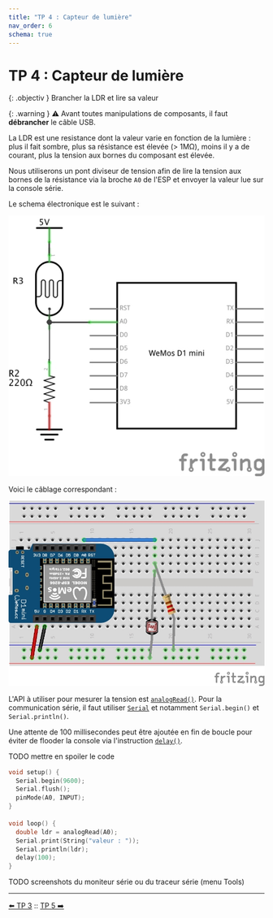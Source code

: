```yaml
---
title: "TP 4 : Capteur de lumière"
nav_order: 6
schema: true
---
```


# TP 4 : Capteur de lumière

{: .objectiv }
Brancher la LDR et lire sa valeur

{: .warning }
⚠️ Avant toutes manipulations de composants, il faut **débrancher** le câble USB.

La LDR est une resistance dont la valeur varie en fonction de la lumière : plus il fait sombre, plus sa résistance est élevée (> 1MΩ), moins il y a de courant, plus la tension aux bornes du composant est élevée.

Nous utiliserons un pont diviseur de tension afin de lire la tension aux bornes de la résistance via la broche `A0` de l'ESP et envoyer la valeur lue sur la console série.

Le schema électronique est le suivant :

![schema-tp4](resources/tp4-schema.jpg)

Voici le câblage correspondant :

![montage-tp4](resources/tp4-montage.jpg)

L'API à utiliser pour mesurer la tension est [`analogRead()`](https://www.arduino.cc/reference/en/language/functions/analog-io/analogread/). Pour la communication série, il faut utiliser [`Serial`](https://www.arduino.cc/reference/en/language/functions/communication/serial/) et notamment `Serial.begin()` et `Serial.println()`.

Une attente de 100 millisecondes peut être ajoutée en fin de boucle pour éviter de flooder la console via l'instruction [`delay()`](https://www.arduino.cc/reference/en/language/functions/time/delay/).

TODO mettre en spoiler le code
```c
void setup() {
  Serial.begin(9600);
  Serial.flush();
  pinMode(A0, INPUT);
}

void loop() {
  double ldr = analogRead(A0);
  Serial.print(String("valeur : "));
  Serial.println(ldr);
  delay(100);
}
```

TODO screenshots du moniteur série ou du traceur série (menu Tools)

----
[⬅️ TP 3](tp3.md) :: [TP 5 ➡️](tp5.md)
